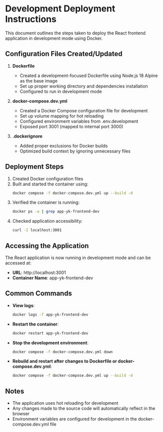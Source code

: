 # Development Deployment Instructions

This document outlines the steps taken to deploy the React frontend application in development mode using Docker.

## Configuration Files Created/Updated

1. **Dockerfile**
   - Created a development-focused Dockerfile using Node.js 18 Alpine as the base image
   - Set up proper working directory and dependencies installation
   - Configured to run in development mode

2. **docker-compose.dev.yml**
   - Created a Docker Compose configuration file for development
   - Set up volume mapping for hot reloading
   - Configured environment variables from .env.development
   - Exposed port 3001 (mapped to internal port 3000)

3. **.dockerignore**
   - Added proper exclusions for Docker builds
   - Optimized build context by ignoring unnecessary files

## Deployment Steps

1. Created Docker configuration files
2. Built and started the container using:
   ```bash
   docker compose -f docker-compose.dev.yml up --build -d
   ```
3. Verified the container is running:
   ```bash
   docker ps -a | grep app-yk-frontend-dev
   ```
4. Checked application accessibility:
   ```bash
   curl -I localhost:3001
   ```

## Accessing the Application

The React application is now running in development mode and can be accessed at:
- **URL**: http://localhost:3001
- **Container Name**: app-yk-frontend-dev

## Common Commands

- **View logs**:
  ```bash
  docker logs -f app-yk-frontend-dev
  ```

- **Restart the container**:
  ```bash
  docker restart app-yk-frontend-dev
  ```

- **Stop the development environment**:
  ```bash
  docker compose -f docker-compose.dev.yml down
  ```

- **Rebuild and restart after changes to Dockerfile or docker-compose.dev.yml**:
  ```bash
  docker compose -f docker-compose.dev.yml up --build -d
  ```

## Notes
- The application uses hot reloading for development
- Any changes made to the source code will automatically reflect in the browser
- Environment variables are configured for development in the docker-compose.dev.yml file